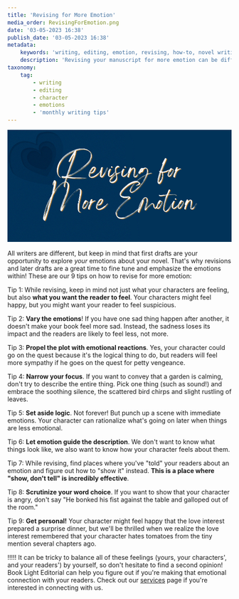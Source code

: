 ```yaml
---
title: 'Revising for More Emotion'
media_order: RevisingForEmotion.png
date: '03-05-2023 16:38'
publish_date: '03-05-2023 16:38'
metadata:
    keywords: 'writing, editing, emotion, revising, how-to, novel writing'
    description: 'Revising your manuscript for more emotion can be difficult. Find out our 9 tips on how to tackle those edits!'
taxonomy:
    tag:
        - writing
        - editing
        - character
        - emotions
        - 'monthly writing tips'
---
```


![Revising for More Emotion](RevisingForEmotion.png "Revising for More Emotion")

All writers are different, but keep in mind that first drafts are your opportunity to explore *your* emotions about your novel. That's why revisions and later drafts are a great time to fine tune and emphasize the emotions within! These are our 9 tips on how to revise for more emotion: 

Tip 1: While revising, keep in mind not just what your characters are feeling, but also **what you want the reader to feel**. Your characters might feel happy, but you might want your reader to feel suspicious.

Tip 2: **Vary the emotions**! If you have one sad thing happen after another, it doesn't make your book feel more sad. Instead, the sadness loses its impact and the readers are likely to feel less, not more.

Tip 3: **Propel the plot with emotional reactions**. Yes, your character could go on the quest because it's the logical thing to do, but readers will feel more sympathy if he goes on the quest for petty vengeance. 

Tip 4: **Narrow your focus**. If you want to convey that a garden is calming, don't try to describe the entire thing. Pick one thing (such as sound!) and embrace the soothing silence, the scattered bird chirps and slight rustling of leaves. 

Tip 5: **Set aside logic**. Not forever! But punch up a scene with immediate emotions. Your character can rationalize what's going on later when things are less emotional. 

Tip 6: **Let emotion guide the description**. We don't want to know what things look like, we also want to know how your character feels about them. 

Tip 7: While revising, find places where you've "told" your readers about an emotion and figure out how to "show it" instead. **This is a place where "show, don't tell" is incredibly effective**. 

Tip 8: **Scrutinize your word choice**. If you want to show that your character is angry, don't say "He bonked his fist against the table and galloped out of the room."

Tip 9: **Get personal!** Your character might feel happy that the love interest prepared a surprise dinner, but we'll be thrilled when we realize the love interest remembered that your character hates tomatoes from the tiny mention several chapters ago. 

!!!!! It can be tricky to balance all of these feelings (yours, your characters', and your readers') by yourself, so don't hesitate to find a second opinion! Book Light Editorial can help you figure out if you're making that emotional connection with your readers. Check out our [services](/services) page if you're interested in connecting with us. 

